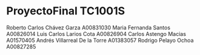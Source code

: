 # ProyectoFinal TC1001S
Roberto Carlos Chávez Garza 		A00831030 
Maria Fernanda Santos	         	 	A00826014
Luis Carlos Larios Cota			A00826904
Carlos Astengo Macias 			A01570405
Andrés Villarreal De la Torre 			A01383057
Rodrigo Pelayo Ochoa		  	A00827285
